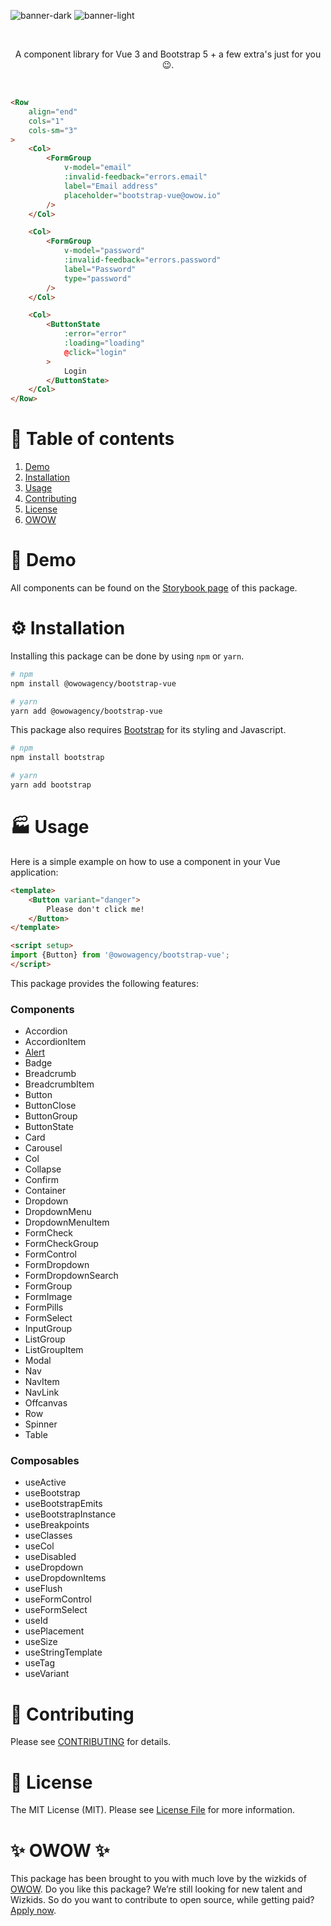 ![banner-dark](https://user-images.githubusercontent.com/45201651/169008977-bb183203-dc58-44b8-ae79-aa2d2c97a8ce.svg#gh-dark-mode-only)
![banner-light](https://user-images.githubusercontent.com/45201651/169008981-ecd6889a-e444-49a6-8148-62d78ffbb5d4.svg#gh-light-mode-only)

<br>

<p align="center">
    A component library for Vue 3 and Bootstrap 5 + a few extra's just for you 😉.
</p>

<br>

```html
<Row
    align="end"
    cols="1"
    cols-sm="3"
>
    <Col>
        <FormGroup
            v-model="email"
            :invalid-feedback="errors.email"
            label="Email address"
            placeholder="bootstrap-vue@owow.io"
        />
    </Col>

    <Col>
        <FormGroup
            v-model="password"
            :invalid-feedback="errors.password"
            label="Password"
            type="password"
        />
    </Col>

    <Col>
        <ButtonState
            :error="error"
            :loading="loading"
            @click="login"
        >
            Login
        </ButtonState>
    </Col>
</Row>
```

# 📖 Table of contents

1. [Demo](#demo)
1. [Installation](#installation)
1. [Usage](#usage)
1. [Contributing](#contributing)
1. [License](#license)
1. [OWOW](#owow)

# 🚀 Demo

All components can be found on the [Storybook page](https://owowagency.github.io/bootstrap-vue) of this package.

# ⚙️ Installation

Installing this package can be done by using `npm` or `yarn`.

```bash
# npm
npm install @owowagency/bootstrap-vue

# yarn
yarn add @owowagency/bootstrap-vue
```

This package also requires [Bootstrap](https://getbootstrap.com/docs/5.2/getting-started/download/#package-managers) for its styling and Javascript.

```bash
# npm
npm install bootstrap

# yarn
yarn add bootstrap
```

# 🏭 Usage

Here is a simple example on how to use a component in your Vue application:

```html
<template>
    <Button variant="danger">
        Please don't click me!
    </Button>
</template>

<script setup>
import {Button} from '@owowagency/bootstrap-vue';
</script>
```

This package provides the following features:

### Components

- Accordion
- AccordionItem
- [Alert](./src/components/Alert/README.md)
- Badge
- Breadcrumb
- BreadcrumbItem
- Button
- ButtonClose
- ButtonGroup
- ButtonState
- Card
- Carousel
- Col
- Collapse
- Confirm
- Container
- Dropdown
- DropdownMenu
- DropdownMenuItem
- FormCheck
- FormCheckGroup
- FormControl
- FormDropdown
- FormDropdownSearch
- FormGroup
- FormImage
- FormPills
- FormSelect
- InputGroup
- ListGroup
- ListGroupItem
- Modal
- Nav
- NavItem
- NavLink
- Offcanvas
- Row
- Spinner
- Table

### Composables

- useActive
- useBootstrap
- useBootstrapEmits
- useBootstrapInstance
- useBreakpoints
- useClasses
- useCol
- useDisabled
- useDropdown
- useDropdownItems
- useFlush
- useFormControl
- useFormSelect
- useId
- usePlacement
- useSize
- useStringTemplate
- useTag
- useVariant

# 🫶 Contributing

Please see [CONTRIBUTING](./CONTRIBUTING.md) for details.

# 📜 License

The MIT License (MIT). Please see [License File](./LICENSE) for more information.

# ✨ OWOW ✨

This package has been brought to you with much love by the wizkids of [OWOW](https://owow.io/). Do you like this package? We’re still looking for new talent and Wizkids. So do you want to contribute to open source, while getting paid? [Apply now](https://owow.io/jobs).

